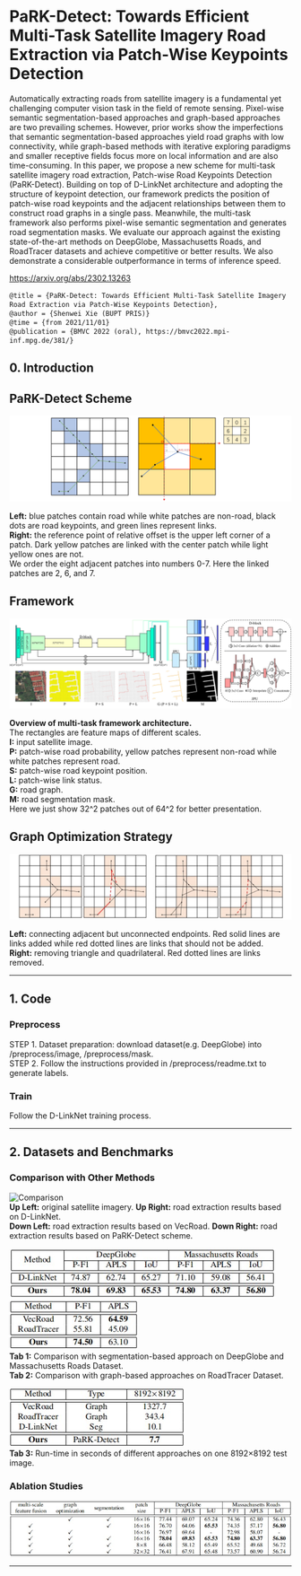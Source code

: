 # PaRK-Detect: Towards Efficient Multi-Task Satellite Imagery Road Extraction via Patch-Wise Keypoints Detection
Automatically extracting roads from satellite imagery is a fundamental yet challenging computer vision task in the field of remote sensing. 
Pixel-wise semantic segmentation-based approaches and graph-based approaches are two prevailing schemes. However, prior works show the 
imperfections that semantic segmentation-based approaches yield road graphs with low connectivity, while graph-based methods with iterative 
exploring paradigms and smaller receptive fields focus more on local information and are also time-consuming. In this paper, we propose a 
new scheme for multi-task satellite imagery road extraction, Patch-wise Road Keypoints Detection (PaRK-Detect). Building on top of D-LinkNet 
architecture and adopting the structure of keypoint detection, our framework predicts the position of patch-wise road keypoints and the 
adjacent relationships between them to construct road graphs in a single pass. Meanwhile, the multi-task framework also performs pixel-wise 
semantic segmentation and generates road segmentation masks. We evaluate our approach against the existing state-of-the-art methods on 
DeepGlobe, Massachusetts Roads, and RoadTracer datasets and achieve competitive or better results. We also demonstrate a considerable 
outperformance in terms of inference speed.

https://arxiv.org/abs/2302.13263

```
@title = {PaRK-Detect: Towards Efficient Multi-Task Satellite Imagery Road Extraction via Patch-Wise Keypoints Detection},  
@author = {Shenwei Xie (BUPT PRIS)}
@time = {from 2021/11/01}
@publication = {BMVC 2022 (oral), https://bmvc2022.mpi-inf.mpg.de/381/}
```

## 0. Introduction

## PaRK-Detect Scheme
![PaRK-Detect Scheme](/fig/scheme.jpg) <br />

**Left:** blue patches contain road while white patches are non-road, black dots are road keypoints, and green lines represent links. <br />
**Right:** the reference point of relative offset is the upper left corner of a patch. Dark yellow patches are linked with the center patch while light yellow ones are not. <br />
We order the eight adjacent patches into numbers 0-7. Here the linked patches are 2, 6, and 7.

## Framework
![Framework](/fig/framework.jpg) <br />

**Overview of multi-task framework architecture.** <br />
The rectangles are feature maps of different scales. <br />
**I:** input satellite image. <br />
**P:** patch-wise road probability, yellow patches represent non-road while white patches represent road. <br />
**S:** patch-wise road keypoint position. <br />
**L:** patch-wise link status. <br />
**G:** road graph. <br />
**M:** road segmentation mask. <br />
Here we just show 32^2 patches out of 64^2 for better presentation.

## Graph Optimization Strategy
![Graph Optimization Strategy](/fig/graph_optimization.jpg#pic_center) <br />

**Left:** connecting adjacent but unconnected endpoints. Red solid lines are links added while red dotted lines are links that should not be added. <br />
**Right:** removing triangle and quadrilateral. Red dotted lines are links removed.

- - -

## 1. Code

### Preprocess
STEP 1. Dataset preparation: download dataset(e.g. DeepGlobe) into /preprocess/image, /preprocess/mask. <br />
STEP 2. Follow the instructions provided in /preprocess/readme.txt to generate labels.

### Train
Follow the D-LinkNet training process.
- - -

## 2. Datasets and Benchmarks

### Comparison with Other Methods
![Comparison](/fig/toronto.png) <br />
**Up Left:** original satellite imagery. **Up Right:** road extraction results based on D-LinkNet. <br />
**Down Left:** road extraction results based on VecRoad. **Down Right:** road extraction results based on PaRK-Detect scheme.

![Table1](/fig/table1.jpg)![Table2](/fig/table2.jpg) <br />
**Tab 1:** Comparison with segmentation-based approach on DeepGlobe and Massachusetts Roads Dataset. <br />
**Tab 2:** Comparison with graph-based approaches on RoadTracer Dataset. <br />

![Table3](/fig/table3.jpg) <br />
**Tab 3:** Run-time in seconds of different approaches on one 8192×8192 test image.

### Ablation Studies
![Ablation Studies](/fig/ablation_study.jpg)

- - -
